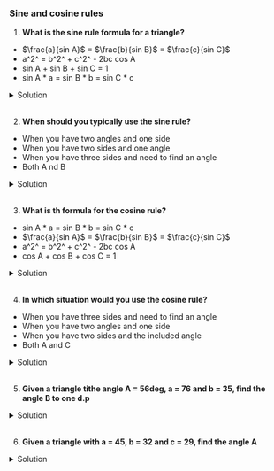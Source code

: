 ### Sine and cosine rules

1. **What is the sine rule formula for a triangle?**

- $\frac{a}{sin A}$ = $\frac{b}{sin B}$ = $\frac{c}{sin C}$
- a^2^ = b^2^ + c^2^ - 2bc cos A
- sin A + sin B + sin C = 1
- sin A \* a = sin B \* b = sin C \* c

<details>
  <summary>Solution</summary>

$\frac{a}{sin A}$ = $\frac{b}{sin B}$ = $\frac{c}{sin C}$

</details>

<br>

2. **When should you typically use the sine rule?**

- When you have two angles and one side
- When you have two sides and one angle
- When you have three sides and need to find an angle
- Both A nd B

<details>
  <summary>Solution</summary>

Both A and B

</details>

<br>

3. **What is th formula for the cosine rule?**

- sin A \* a = sin B \* b = sin C \* c
- $\frac{a}{sin A}$ = $\frac{b}{sin B}$ = $\frac{c}{sin C}$
- a^2^ = b^2^ + c^2^ - 2bc cos A
- cos A + cos B + cos C = 1

<details>
  <summary>Solution</summary>

a^2^ = b^2^ + c^2^ - 2bc cos A

</details>

<br>

4. **In which situation would you use the cosine rule?**

- When you have three sides and need to find an angle
- When you have two angles and one side
- When you have two sides and the included angle
- Both A and C

<details>
  <summary>Solution</summary>

Both A and C

</details>

<br>

5. **Given a triangle tithe angle A = 56deg, a = 76 and b = 35, find the angle B to one d.p**

<details>
  <summary>Solution</summary>

We can solve this using the **sine rule**:

\[
\frac{a}{\sin A} = \frac{b}{\sin B}
\]

Step 1: Substitute the known values:
\[
\frac{76}{\sin 56^\circ} = \frac{35}{\sin B}
\]

Step 2: Solve for \(\sin B\):
\[
\sin B = \frac{35 \cdot \sin 56^\circ}{76}
\]

Step 3: Calculate the values:

- \(\sin 56^\circ \approx 0.829\)
  \[
  \sin B = \frac{35 \cdot 0.829}{76} = \frac{29.015}{76} \approx 0.3818
  \]

Step 4: Find \(B\):
\[
B = \arcsin(0.3818)
\]

Using a calculator:
\[
B \approx 22.5^\circ
\]

Final Answer:
\[
B \approx 22.5^\circ
\] (to one decimal place).

</details>

<br>

6. **Given a triangle with a = 45, b = 32 and c = 29, find the angle A**

<details>
  <summary>Solution</summary>

To find angle \(A\), we use the **cosine rule**:

\[
\cos A = \frac{b^2 + c^2 - a^2}{2bc}
\]

Step 1: Substitute the given values:
\[
a = 45, \, b = 32, \, c = 29
\]
\[
\cos A = \frac{32^2 + 29^2 - 45^2}{2 \cdot 32 \cdot 29}
\]

Step 2: Calculate the squares of the sides:
\[
32^2 = 1024, \, 29^2 = 841, \, 45^2 = 2025
\]

Step 3: Substitute the values into the formula:
\[
\cos A = \frac{1024 + 841 - 2025}{2 \cdot 32 \cdot 29}
\]
\[
\cos A = \frac{-160}{1856}
\]

Step 4: Simplify:
\[
\cos A = -0.0862
\]

Step 5: Find \(A\) using the inverse cosine:
\[
A = \arccos(-0.0862)
\]

Using a calculator:
\[
A \approx 95.0^\circ
\]

Final Answer:
\[
A \approx 95.0^\circ
\]

</details>

<br>
